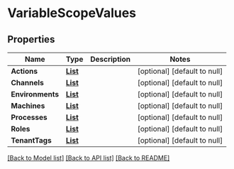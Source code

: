 # VariableScopeValues
## Properties

Name | Type | Description | Notes
------------ | ------------- | ------------- | -------------
**Actions** | [**List**](ReferenceDataItem.md) |  | [optional] [default to null]
**Channels** | [**List**](ReferenceDataItem.md) |  | [optional] [default to null]
**Environments** | [**List**](ReferenceDataItem.md) |  | [optional] [default to null]
**Machines** | [**List**](ReferenceDataItem.md) |  | [optional] [default to null]
**Processes** | [**List**](ProcessReferenceDataItem.md) |  | [optional] [default to null]
**Roles** | [**List**](ReferenceDataItem.md) |  | [optional] [default to null]
**TenantTags** | [**List**](ReferenceDataItem.md) |  | [optional] [default to null]

[[Back to Model list]](../README.md#documentation-for-models) [[Back to API list]](../README.md#documentation-for-api-endpoints) [[Back to README]](../README.md)

